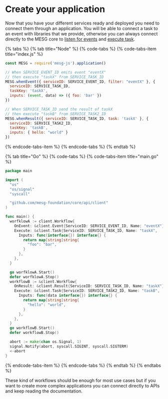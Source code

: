 # Create your application

Now that you have your different services ready and deployed you need to connect them through an application. You will be able to connect a task to an event with libraries that we provide, otherwise you can always connect directly to the MESG core to [listen for events](listen-for-events.md) and [execute task](execute-a-task.md).

{% tabs %}
{% tab title="Node" %}
{% code-tabs %}
{% code-tabs-item title="index.js" %}
```javascript
const MESG = require('mesg-js').application()

// When SERVICE_EVENT_ID emits event "eventX"
// then execute "taskX" from SERVICE_TASK_ID 
MESG.whenEvent({ serviceID: SERVICE_EVENT_ID, filter: "eventX" }, {
  serviceID: SERVICE_TASK_ID,
  taskKey: 'taskX',
  inputs: (event, data) => ({ foo: 'bar' })
})

// When SERVICE_TASK_ID send the result of taskX
// then execute "taskB" from SERVICE_TASK2_ID
MESG.whenResult({ serviceID: SERVICE_TASK_ID, task: 'taskX' }, {
  serviceID: SERVICE_TASK2_ID,
  taskKey: 'taskB',
  inputs: { hello: "world" }
})
```
{% endcode-tabs-item %}
{% endcode-tabs %}
{% endtab %}

{% tab title="Go" %}
{% code-tabs %}
{% code-tabs-item title="main.go" %}
```go
package main

import (
  "os"
  "os/signal"
  "syscall"

  "github.com/mesg-foundation/core/api/client"
)

func main() {
  worfklowA := client.Workflow{
    OnEvent: &client.Event{ServiceID: SERVICE_EVENT_ID, Name: "eventX"},
    Execute: &client.Task{ServiceID: SERVICE_TASK_ID, Name: "taskX",
      Inputs: func(interface{}) interface{} {
        return map[string]string{
          "foo": "bar",
        }
      },
    },
  }

  go worfklowA.Start()
  defer worfklowA.Stop()
  workflowB := &client.Workflow{
    OnResult: &client.Result{ServiceID: SERVICE_TASK_ID, Name: "taskX"},
    Execute: &client.Task{ServiceID: SERVICE_TASK2_ID, Name: "taskB",
      Inputs: func(data interface{}) interface{} {
        return map[string]string{
          "hello": "world",
        }
      },
    },
  }
  go workflowB.Start()
  defer workflowB.Stop()

  abort := make(chan os.Signal, 1)
  signal.Notify(abort, syscall.SIGINT, syscall.SIGTERM)
  <-abort
}
```
{% endcode-tabs-item %}
{% endcode-tabs %}
{% endtab %}
{% endtabs %}

These kind of workflows should be enough for most use cases but if you want to create more complex applications you can connect directly to APIs and keep reading the documentation.

